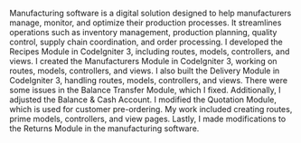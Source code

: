 Manufacturing software is a digital solution designed to help manufacturers manage, monitor, and optimize their production processes. It streamlines operations such as inventory management, production planning, quality control, supply chain coordination, and order processing.
I developed the Recipes Module in CodeIgniter 3, including routes, models, controllers, and views.
I created the Manufacturers Module in CodeIgniter 3, working on routes, models, controllers, and views.
I also built the Delivery Module in CodeIgniter 3, handling routes, models, controllers, and views.
There were some issues in the Balance Transfer Module, which I fixed. Additionally, I adjusted the Balance & Cash Account.
I modified the Quotation Module, which is used for customer pre-ordering. My work included creating routes, prime models, controllers, and view pages.
Lastly, I made modifications to the Returns Module in the manufacturing software.
